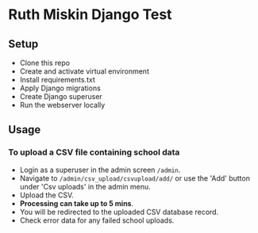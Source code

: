 # Ruth Miskin Django Test

## Setup
* Clone this repo
* Create and activate virtual environment
* Install requirements.txt
* Apply Django migrations
* Create Django superuser
* Run the webserver locally

## Usage
### To upload a CSV file containing school data
* Login as a superuser in the admin screen `/admin`.
* Navigate to `/admin/csv_upload/csvupload/add/` or use the 'Add' button under 'Csv uploads' in the 
admin menu.
* Upload the CSV.
* **Processing can take up to 5 mins**.
* You will be redirected to the uploaded CSV database record.
* Check error data for any failed school uploads.


